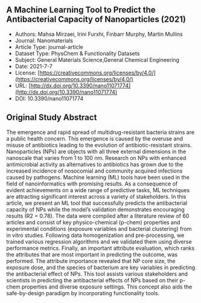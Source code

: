 <script type='text/javascript' src='https://d1bxh8uas1mnw7.cloudfront.net/assets/embed.js'></script>

<div style="float: right; width: 200px" class='altmetric-embed' data-badge-type='donut' data-condensed='true' data-badge-details='right' data-doi="10.3390/nano11071774"></div>

## A Machine Learning Tool to Predict the Antibacterial Capacity of Nanoparticles (2021)
<script type="application/ld+json">
	{	
		"@context": {
			"bs": "https://bioschemas.org/",
			"schema": "https://schema.org/",
			"citation": "schema:citation",
			"name": "schema:name",
			"url": "schema:url",
			"variableMeasured": "schema:variableMeasured"
		},
		"variableMeasured": [
			{
				"@type": "schema:PropertyValue",
				"name": "MI-R1.3-ABSTRACT-BASIC-CHEMICAL_COMPOSITION"
			},
			{
				"@type": "schema:PropertyValue",
				"name": "MI-R1.3-ABSTRACT-BASIC-SURFACE_CHEMISTRY"
			},
			{
				"@type": "schema:PropertyValue",
				"name": "MI-R1.3-ABSTRACT-PHYSCHEM-SIZE"
			},
			{
				"@type": "schema:PropertyValue",
				"name": "MI-R1.3-ABSTRACT-PHYSCHEM-SHAPE"
			},
			{
				"@type": "schema:PropertyValue",
				"name": "MI-R1.3-ABSTRACT-TOX-ORGANISM_OR_SPECIES"
			},
			{
				"@type": "schema:PropertyValue",
				"name": "MI-R1.3-ABSTRACT-TOX-EXPOSURE_TIME"
			}
		],
		"@type": "schema:Dataset",
		"name": "A Machine Learning Tool to Predict the Antibacterial Capacity of Nanoparticles",
		"url": "http://dx.doi.org/10.3390/nano11071774",
		"citation": "https://doi.org/10.3390/nano11071774",
		"@id": "10.3390/nano11071774",
		"http://purl.org/dc/terms/conformsTo": { "@type": "schema:CreativeWork", "@id": "https://bioschemas.org/profiles/Dataset/1.0-RELEASE" },
		"schema:license": "https://creativecommons.org/licenses/by/4.0/",
		"schema:creator": [
		  {
			"@type": "schema:Organization",
			"name": "RiskGONE"
		  }
		],
		"schema:datePublished": "2021-7-7"
	}
</script>

* Authors: Mahsa Mirzaei, Irini Furxhi, Finbarr Murphy, Martin Mullins
* Journal: Nanomaterials
* Article Type: journal-article
* Dataset Type: PhysChem & Functionality Datasets
* Subject: General Materials Science,General Chemical Engineering
* Date: 2021-7-7
* License: [https://creativecommons.org/licenses/by/4.0/](https://creativecommons.org/licenses/by/4.0/)
* URL: [http://dx.doi.org/10.3390/nano11071774](http://dx.doi.org/10.3390/nano11071774)
* DOI: 10.3390/nano11071774


## Original Study Abstract

The emergence and rapid spread of multidrug-resistant bacteria strains are a public health concern. This emergence is caused by the overuse and misuse of antibiotics leading to the evolution of antibiotic-resistant strains. Nanoparticles (NPs) are objects with all three external dimensions in the nanoscale that varies from 1 to 100 nm. Research on NPs with enhanced antimicrobial activity as alternatives to antibiotics has grown due to the increased incidence of nosocomial and community acquired infections caused by pathogens. Machine learning (ML) tools have been used in the field of nanoinformatics with promising results. As a consequence of evident achievements on a wide range of predictive tasks, ML techniques are attracting significant interest across a variety of stakeholders. In this article, we present an ML tool that successfully predicts the antibacterial capacity of NPs while the model’s validation demonstrates encouraging results (R2 = 0.78). The data were compiled after a literature review of 60 articles and consist of key physico-chemical (p-chem) properties and experimental conditions (exposure variables and bacterial clustering) from in vitro studies. Following data homogenization and pre-processing, we trained various regression algorithms and we validated them using diverse performance metrics. Finally, an important attribute evaluation, which ranks the attributes that are most important in predicting the outcome, was performed. The attribute importance revealed that NP core size, the exposure dose, and the species of bacterium are key variables in predicting the antibacterial effect of NPs. This tool assists various stakeholders and scientists in predicting the antibacterial effects of NPs based on their p-chem properties and diverse exposure settings. This concept also aids the safe-by-design paradigm by incorporating functionality tools.
